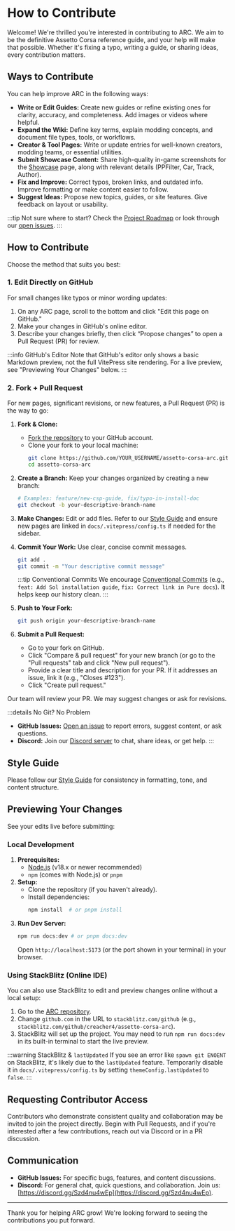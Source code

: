 # How to Contribute

Welcome! We're thrilled you're interested in contributing to ARC. We aim to be the definitive Assetto Corsa reference guide, and your help will make that possible. Whether it's fixing a typo, writing a guide, or sharing ideas, every contribution matters.

## Ways to Contribute

You can help improve ARC in the following ways:

-   **Write or Edit Guides:** Create new guides or refine existing ones for clarity, accuracy, and completeness. Add images or videos where helpful.
-   **Expand the Wiki:** Define key terms, explain modding concepts, and document file types, tools, or workflows.
-   **Creator & Tool Pages:** Write or update entries for well-known creators, modding teams, or essential utilities.
-   **Submit Showcase Content:** Share high-quality in-game screenshots for the [Showcase](../showcase/) page, along with relevant details (PPFilter, Car, Track, Author).
-   **Fix and Improve:** Correct typos, broken links, and outdated info. Improve formatting or make content easier to follow.
-   **Suggest Ideas:** Propose new topics, guides, or site features. Give feedback on layout or usability.

:::tip Not sure where to start?
Check the [Project Roadmap](./roadmap.md) or look through our [open issues](https://github.com/creacher4/assetto-corsa-arc/issues).
:::

## How to Contribute

Choose the method that suits you best:

### 1. Edit Directly on GitHub

For small changes like typos or minor wording updates:

1.  On any ARC page, scroll to the bottom and click "Edit this page on GitHub."
2.  Make your changes in GitHub's online editor.
3.  Describe your changes briefly, then click “Propose changes” to open a Pull Request (PR) for review.

:::info GitHub's Editor
Note that GitHub's editor only shows a basic Markdown preview, not the full VitePress site rendering. For a live preview, see "Previewing Your Changes" below.
:::

### 2. Fork + Pull Request

For new pages, significant revisions, or new features, a Pull Request (PR) is the way to go:

1.  **Fork & Clone:**
    -   [Fork the repository](https://github.com/creacher4/assetto-corsa-arc) to your GitHub account.
    -   Clone your fork to your local machine:
        ```bash
        git clone https://github.com/YOUR_USERNAME/assetto-corsa-arc.git
        cd assetto-corsa-arc
        ```

2.  **Create a Branch:**
    Keep your changes organized by creating a new branch:
    ```bash
    # Examples: feature/new-csp-guide, fix/typo-in-install-doc
    git checkout -b your-descriptive-branch-name
    ```

3.  **Make Changes:**
    Edit or add files. Refer to our [Style Guide](./style-guide.md) and ensure new pages are linked in `docs/.vitepress/config.ts` if needed for the sidebar.

4.  **Commit Your Work:**
    Use clear, concise commit messages.
    ```bash
    git add .
    git commit -m "Your descriptive commit message"
    ```
    :::tip Conventional Commits
    We encourage [Conventional Commits](https://www.conventionalcommits.org/) (e.g., `feat: Add Sol installation guide`, `fix: Correct link in Pure docs`). It helps keep our history clean.
    :::

5.  **Push to Your Fork:**
    ```bash
    git push origin your-descriptive-branch-name
    ```

6.  **Submit a Pull Request:**
    -   Go to your fork on GitHub.
    -   Click "Compare & pull request" for your new branch (or go to the "Pull requests" tab and click "New pull request").
    -   Provide a clear title and description for your PR. If it addresses an issue, link it (e.g., "Closes #123").
    -   Click "Create pull request."

Our team will review your PR. We may suggest changes or ask for revisions.

:::details No Git? No Problem

-   **GitHub Issues:** [Open an issue](https://github.com/creacher4/assetto-corsa-arc/issues) to report errors, suggest content, or ask questions.
-   **Discord:** Join our [Discord server](https://discord.gg/Szd4nu4wEp) to chat, share ideas, or get help.
:::

## Style Guide

Please follow our [Style Guide](./style-guide.md) for consistency in formatting, tone, and content structure.

## Previewing Your Changes

See your edits live before submitting:

### Local Development

1.  **Prerequisites:**
    -   [Node.js](https://nodejs.org/) (v18.x or newer recommended)
    -   `npm` (comes with Node.js) or `pnpm`
2.  **Setup:**
    -   Clone the repository (if you haven't already).
    -   Install dependencies:
        ```bash
        npm install  # or pnpm install
        ```
3.  **Run Dev Server:**
    ```bash
    npm run docs:dev # or pnpm docs:dev
    ```
    Open `http://localhost:5173` (or the port shown in your terminal) in your browser.

### Using StackBlitz (Online IDE)

You can also use StackBlitz to edit and preview changes online without a local setup:

1.  Go to the [ARC repository](https://github.com/creacher4/assetto-corsa-arc).
2.  Change `github.com` in the URL to `stackblitz.com/github` (e.g., `stackblitz.com/github/creacher4/assetto-corsa-arc`).
3.  StackBlitz will set up the project. You may need to run `npm run docs:dev` in its built-in terminal to start the live preview.

:::warning StackBlitz & `lastUpdated`
If you see an error like `spawn git ENOENT` on StackBlitz, it's likely due to the `lastUpdated` feature. Temporarily disable it in `docs/.vitepress/config.ts` by setting `themeConfig.lastUpdated` to `false`.
:::

## Requesting Contributor Access

Contributors who demonstrate consistent quality and collaboration may be invited to join the project directly. Begin with Pull Requests, and if you're interested after a few contributions, reach out via Discord or in a PR discussion.

## Communication

-   **GitHub Issues:** For specific bugs, features, and content discussions.
-   **Discord:** For general chat, quick questions, and collaboration. Join us: [https://discord.gg/Szd4nu4wEp](https://discord.gg/Szd4nu4wEp).

---

Thank you for helping ARC grow! We're looking forward to seeing the contributions you put forward.